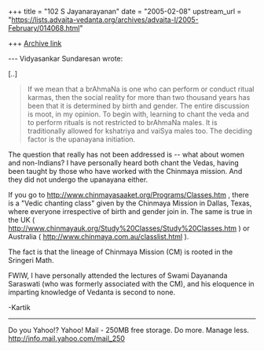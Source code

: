 +++
title = "102 S Jayanarayanan"
date = "2005-02-08"
upstream_url = "https://lists.advaita-vedanta.org/archives/advaita-l/2005-February/014068.html"

+++
[Archive link](https://lists.advaita-vedanta.org/archives/advaita-l/2005-February/014068.html)

--- Vidyasankar Sundaresan <svidyasankar at hotmail.com> wrote:

[..]

> If we mean that a
> brAhmaNa is one 
> who can perform or conduct ritual karmas, then the social
> reality for more 
> than two thousand years has been that it is determined by
> birth and gender. 
> The entire discussion is moot, in my opinion. To begin with,
> learning to 
> chant the veda and to perform rituals is not restricted to
> brAhmaNa males. 
> It is traditionally allowed for kshatriya and vaiSya males
> too. The deciding 
> factor is the upanayana initiation. 

The question that really has not been addressed is -- what about
women and non-Indians? I have personally heard both chant the
Vedas, having been taught by those who have worked with the
Chinmaya mission. And they did not undergo the upanayana either.

If you go to http://www.chinmayasaaket.org/Programs/Classes.htm
, there is a "Vedic chanting class" given by the Chinmaya
Mission in Dallas, Texas, where everyone irrespective of birth
and gender join in. The same is true in the UK (
http://www.chinmayauk.org/Study%20Classes/Study%20Classes.htm )
or Australia ( http://www.chinmaya.com.au/classlist.html ).

The fact is that the lineage of Chinmaya Mission (CM) is rooted
in the Sringeri Math.

FWIW, I have personally attended the lectures of Swami Dayananda
Saraswati (who was formerly associated with the CM), and his
eloquence in imparting knowledge of Vedanta is second to none.

-Kartik



__________________________________ 
Do you Yahoo!? 
Yahoo! Mail - 250MB free storage. Do more. Manage less. 
http://info.mail.yahoo.com/mail_250


